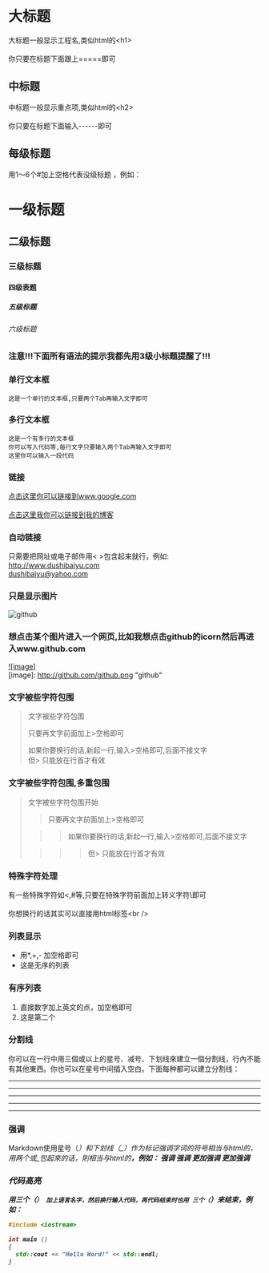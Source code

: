 大标题  
===================================  
大标题一般显示工程名,类似html的\<h1\><br />  
你只要在标题下面跟上=====即可  
      
        
中标题  
-----------------------------------  
中标题一般显示重点项,类似html的\<h2\><br />  
你只要在标题下面输入------即可  
   
## 每级标题
用1～6个#加上空格代表没级标题 ，例如：
# 一级标题
## 二级标题
### 三级标题
#### 四级表题
##### 五级标题
###### 六级标题
      
### 注意!!!下面所有语法的提示我都先用3级小标题提醒了!!!   
      
### 单行文本框  
    这是一个单行的文本框,只要两个Tab再输入文字即可  
              
### 多行文本框    
    这是一个有多行的文本框  
    你可以写入代码等,每行文字只要输入两个Tab再输入文字即可  
    这里你可以输入一段代码  
      

### 链接  
  [点击这里你可以链接到www.google.com](http://www.google.com)<br />  
  [点击这里我你可以链接到我的博客](http://www.dushibaiyu.com)<br />  
  
### 自动链接
只需要把网址或电子邮件用< >包含起来就行，例如: <br />
<http://www.dushibaiyu.com> <br/>
<dushibaiyu@yahoo.com>
      
### 只是显示图片  
![github](http://github.com/unicorn.png "github")  
      
### 想点击某个图片进入一个网页,比如我想点击github的icorn然后再进入www.github.com  
  [![image]](http://www.github.com/)  
  [image]: http://github.com/github.png "github"  
      
### 文字被些字符包围  
> 文字被些字符包围  
>   
> 只要再文字前面加上>空格即可  
>   
> 如果你要换行的话,新起一行,输入>空格即可,后面不接文字  
> 但> 只能放在行首才有效  
      
### 文字被些字符包围,多重包围  
> 文字被些字符包围开始  
>   
> > 只要再文字前面加上>空格即可  
>   
>  > > 如果你要换行的话,新起一行,输入>空格即可,后面不接文字  
>  
> > > > 但> 只能放在行首才有效  
      
### 特殊字符处理  
有一些特殊字符如<,#等,只要在特殊字符前面加上转义字符\即可<br />  
你想换行的话其实可以直接用html标签\<br /\>   

### 列表显示
* 用*,+,- 加空格即可
* 这是无序的列表

### 有序列表
1. 直接数字加上英文的点，加空格即可
2. 这是第二个

### 分割线
你可以在一行中用三個或以上的星号、减号、下划线來建立一個分割线，行內不能有其他東西。你也可以在星号中间插入空白。下面每种都可以建立分割线：
* * * *
*** 
----
____
- - - 

### 强调
Markdown使用星号（*）和下划线（_）作为标记强调字词的符号相当与html的<em>，用两个*或_包起來的话，則相当与html的<strong>，例如：
*强调*
_强调_
**更加强调**
__更加强调__

### 代码高亮
用三个（`） 加上语言名字，然后换行输入代码，再代码结束时也用 三个（`）来结束，例如：<br />
```C++
#include <iostream>

int main ()
{
  std::cout << "Hello Word!" << std::endl;
}

```
